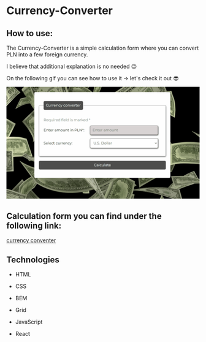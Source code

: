# Currency-Converter

## How to use:

The Currency-Converter is a simple calculation form where you can convert PLN into a few foreign currency.

I believe that additional explanation is no needed 😉 

On the following gif you can see how to use it -> let's check it out 😎

![How to use](Currency-Conventer_howToUse.gif)

## Calculation form you can find under the following link:

[currency conventer](https://kantares77.github.io/currency-conventer-react/)

## Technologies

- HTML

- CSS

- BEM

- Grid

- JavaScript

- React